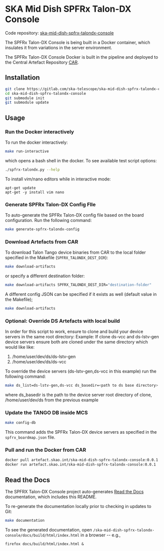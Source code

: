 # SKA Mid Dish SPFRx Talon-DX Console

Code repository: [ska-mid-dish-spfrx-talondx-console](https://gitlab.com/ska-telescope/ska-mid-dish-spfrx-talondx-console)

The SPFRx Talon-DX Console is being built in a Docker container, which insulates it from variations in the server environment. 

The SPFRx Talon-DX Console Docker is built in the pipeline and deployed to the Central Artefact Repository [CAR](https://artefact.skatelescope.org/#browse/browse:docker-internal:v2%2Fska-mid-dish-spfrx-talondx-console).


## Installation
```bash
git clone https://gitlab.com/ska-telescope/ska-mid-dish-spfrx-talondx-console
cd ska-mid-dish-spfrx-talondx-console
git submodule init
git submodule update
```

## Usage
### Run the Docker interactively
To run the docker interactively:
```bash
make run-interactive
```
which opens a bash shell in the docker. 
To see available test script options: 
```bash
./spfrx-talondx.py --help
```
To install vim/nano editors while in interactive mode:
```
apt-get update
apt-get -y install vim nano
```


### Generate SPFRx Talon-DX Config FIle
To auto-generate the SPFRx Talon-DX config file based on the board configuration. Run the following command:
```bash
make generate-spfrx-talondx-config
```

### Download Artefacts from CAR
To download Talon Tango device binaries from CAR to the local folder specified in the Makefile (`SPFRX_TALONDX_DEST_DIR`): 
```bash
make download-artifacts
```
or specify a different destination folder:
```bash
make download-artifacts SPFRX_TALONDX_DEST_DIR="destination-folder"
```
A different config JSON can be specified if it exists as well (default value in the Makefile);
```bash
make download-artifacts
```

### Optional: Override DS Artefacts with local build
In order for this script to work, ensure to clone and build your device servers in the same root directory:
Example: If clone ds-vcc and ds-lstv-gen device servers ensure both are cloned under the same directory which would like like:
1. /home/user/dev/ds/ds-lstv-gen
2. /home/user/dev/ds/ds-vcc

To override the device servers (ds-lstv-gen,ds-vcc in this example) run the following command:
```bash
make ds_list=ds-lstv-gen,ds-vcc ds_basedir=<path to ds base directory> mcs_dir=<path to mcs checkout> ds-override-local
```
where ds_basedir is the path to the device server root directory of clone, /home/user/dev/ds from the previous example 



### Update the TANGO DB inside MCS
```bash
make config-db
```
This command adds the SPFRx Talon-DX device servers as specified in the `spfrx_boardmap.json` file.


### Pull and run the Docker from CAR
```bash
docker pull artefact.skao.int/ska-mid-dish-spfrx-talondx-console:0.0.1
docker run artefact.skao.int/ska-mid-dish-spfrx-talondx-console:0.0.1
```


## Read the Docs
The SPFRX Talon-DX Console project auto-generates [Read the Docs](https://developer.skao.int/projects/ska-mid-dish-spfrx-talondx-console/en/latest/) documentation, which includes this README.

To re-generate the documentation locally prior to checking in updates to Git:
```bash
make documentation
```
To see the generated documentation, open `/ska-mid-dish-spfrx-talondx-console/docs/build/html/index.html` in a browser -- e.g.,
```
firefox docs/build/html/index.html &
```






